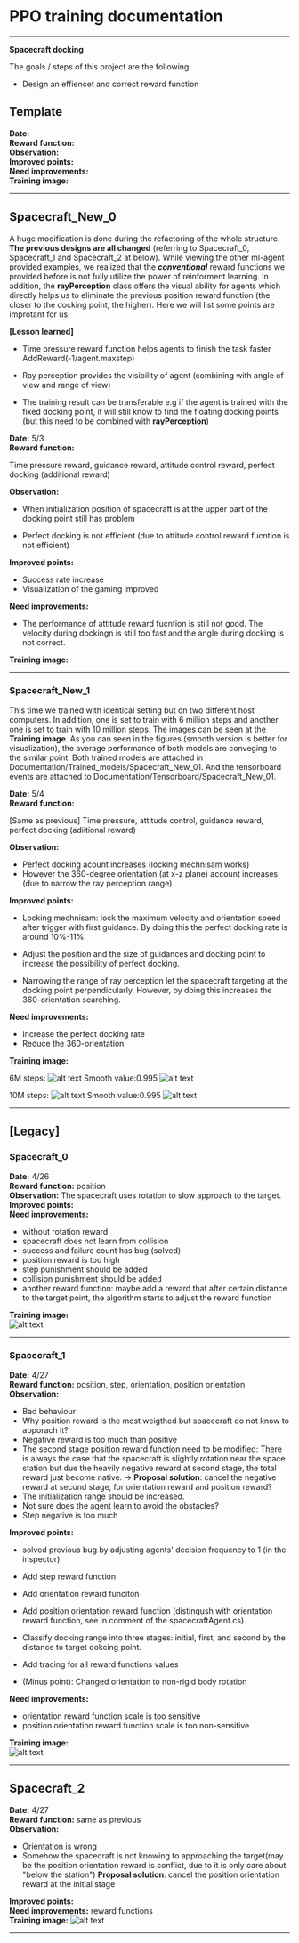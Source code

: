# **PPO training documentation** 


---

**Spacecraft docking**

The goals / steps of this project are the following:
* Design an effiencet and correct reward function

[spacecraft_0]: ./Tensorboard/Spacecraft_0/spacecraft_0.png 
[spacecraft_1]: ./Tensorboard/Spacecraft_1/spacecraft_1.JPG 
[spacecraft_2]: ./Tensorboard/Spacecraft_2/spacecraft_2.JPG
[spacecraft_New_1_6M]: ./Tensorboard/Spacecraft_New_01/Spacecraft_New_1_6M.JPG
[spacecraft_New_1_6M_smooth]: ./Tensorboard/Spacecraft_New_01/Spacecraft_New_1_6M_smooth.JPG
[spacecraft_New_1_10M]: ./Tensorboard/Spacecraft_New_01/Spacecraft_New_1_10M.JPG
[spacecraft_New_1_10M_smooth]: ./Tensorboard/Spacecraft_New_01/Spacecraft_New_1_10M_smooth.JPG
## Template
**Date:**<br>
**Reward function:**<br>
**Observation:**<br>
**Improved points:**<br> 
**Need improvements:**<br>
**Training image:** <br>


---
## Spacecraft_New_0
A huge modification is done during the refactoring of the whole structure.
**The previous designs are all changed** (referring to Spacecraft_0, Spacecraft_1 and Spacecraft_2 at below). While viewing the other ml-agent provided examples, we realized that the **_conventional_** reward functions we provided before is not fully utilize the power of reinforment learning. In addition, the **rayPerception** class offers the visual ability for agents which directly helps us to eliminate the previous position reward function (the closer to the docking point, the higher). Here we will list some points are improtant for us.

**[Lesson learned]**
* Time pressure reward function helps agents to finish the task faster AddReward(-1/agent.maxstep)

* Ray perception provides the visibility of agent (combining with angle of view and range of view)

* The training result can be transferable e.g if the agent is trained with the fixed docking point, it will still know to find the floating docking points (but this need to be combined with **rayPerception**)


**Date:** 5/3<br>
**Reward function:** 

Time pressure reward, guidance reward, attitude control reward, perfect docking (additional reward)<br>

**Observation:** 
* When initialization position of spacecraft is at the upper part of the docking point still has problem 

* Perfect docking is not efficient (due to attitude control reward fucntion is not efficient)<br>

**Improved points:**
* Success rate increase
* Visualization of the gaming improved <br>
 
**Need improvements:**
* The performance of attitude reward fucntion is still not good. The velocity during dockingn is still too fast and the angle during docking is not correct.<br>

**Training image:** <br>


---
### Spacecraft_New_1

This time we trained with identical setting but on two different host computers.
In addition, one is set to train with 6 million steps and another one is set to train with 10 million steps. The images can be seen at the **Training image**. As you can seen in the figures (smooth version is better for visualization), the average performance of both models are conveging to the similar point. Both trained models are attached in Documentation/Trained_models/Spacecraft_New_01. And the tensorboard events are attached to Documentation/Tensorboard/Spacecraft_New_01.

**Date:** 5/4 <br>
**Reward function:** 

[Same as previous] Time pressure, attitude control, guidance reward, perfect docking (adiitional reward)<br>

**Observation:**
* Perfect docking acount increases (locking mechnisam works)
* However the 360-degree orientation (at x-z plane) account increases (due to narrow the ray perception range)<br>

**Improved points:**
* Locking mechnisam: lock the maximum velocity and orientation speed after trigger with first guidance. By doing this the perfect docking rate is around 10%-11%.

* Adjust the position and the size of guidances and docking point to increase the possibility of perfect docking.<br> 

* Narrowing the range of ray perception let the spacecraft targeting at the docking point perpendicularly. However, by doing this increases the 360-orientation searching. 

**Need improvements:**<br>

* Increase the perfect docking rate
* Reduce the 360-orientation

**Training image:** <br>

6M steps:
![alt text][spacecraft_New_1_6M]
Smooth value:0.995
![alt text][spacecraft_New_1_6M_smooth]


10M steps:
![alt text][spacecraft_New_1_10M]
Smooth value:0.995
![alt text][spacecraft_New_1_10M_smooth]

---
## [Legacy]
### Spacecraft_0


**Date:** 4/26 <br>
**Reward function:** position <br>
**Observation:** The spacecraft uses rotation to slow approach to the target. <br>
**Improved points:**<br> 
**Need improvements:** 
* without rotation reward
* spacecraft does not learn from collision	
* success and failure count has bug	(solved)
* position reward is too high	
* step punishment should be added	
* collision punishment should be added
* another reward function: maybe add a reward that after certain distance to the target point, the algorithm starts to adjust the reward function <br>

**Training image:** <br>
![alt text][spacecraft_0]

---



### Spacecraft_1

**Date:** 4/27 <br>
**Reward function:** position, step, orientation, position orientation <br>
**Observation:**
* Bad behaviour 
* Why position reward is the most weigthed but spacecraft do not know to apporach it?
* Negative reward is too much than positive 
* The second stage position reward function need to be modified: There is always the case that the spacecraft is slightly rotation near the space station but due the heavily negative reward at second stage, the total reward just become native. 
-> **Proposal solution**: cancel the negative reward at second stage, for orientation reward and position reward?
* The initialization range should be increased.
* Not sure does the agent learn to avoid the obstacles?
* Step negative is too much <br>

**Improved points:** <br>

* solved previous bug by adjusting agents' decision frequency to 1 (in the inspector)
* Add step reward function
* Add orientation reward funciton
* Add position orientation reward function (distinqush with orientation reward function, see in comment of the spacecraftAgent.cs)
* Classify docking range into three stages: initial, first, and second by the distance to target dokcing point. 
* Add tracing for all reward functions values

* (Minus point): Changed orientation to non-rigid body rotation <br> 

**Need improvements:**

* orientation reward function scale is too sensitive
* position orientation reward function scale is too non-sensitive <br>

**Training image:** <br>
![alt text][spacecraft_1]

---
## Spacecraft_2

**Date:** 4/27 <br>
**Reward function:** same as previous <br>
**Observation:** 
* Orientation is wrong 
* Somehow the spacecraft is not knowing to approaching the target(may be the position orientation reward is conflict, due to it is only care about "below the station") **Proposal solution**: cancel the position orientation reward at the initial stage<br>

**Improved points:**<br> 
**Need improvements:** reward functions<br>
**Training image:** 
![alt text][spacecraft_2]
<br>

 --- 
